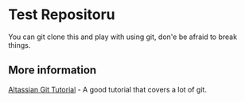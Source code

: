 # Test Repositoru

You can git clone this and play with using git, don'e be afraid to break things.

## More information

[Altassian Git Tutorial](https://www.atlassian.com/git/tutorials/learn-git-with-bitbucket-cloud/copy-and-add-files) - A good tutorial that covers a lot of git.

